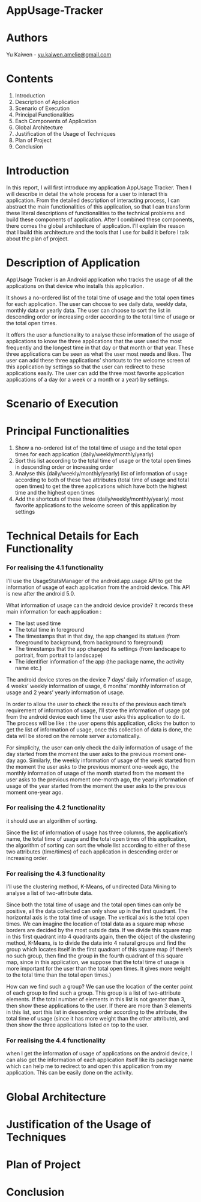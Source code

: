 # AppUsage-Tracker

# Authors
Yu Kaiwen - yu.kaiwen.amelie@gmail.com

# Contents
1. Introduction
2. Description of Application 
3. Scenario of Execution
4. Principal Functionalities
5. Each Components of Application
6. Global Architecture  
7. Justification of the Usage of Techniques  
8. Plan of Project
9. Conclusion

# Introduction 
In this report, I will first introduce my application AppUsage Tracker. Then I will describe in detail the whole process for a user to interact this application. From the detailed description of interacting process, I can abstract the main functionalities of this application, so that I can transform these literal descriptions of functionalities to the technical problems and build these components of application. After I combined these components, there comes the global architecture of application. I’ll explain the reason that I build this architecture and the tools that I use for build it before I talk about the plan of project.

# Description of Application 
AppUsage Tracker is an Android application who tracks the usage of all the applications on that device who installs this application. 

It shows a no-ordered list of the total time of usage and the total open times for each application. The user can choose to see daily data, weekly data, monthly data or yearly data. The user can choose to sort the list in descending order or increasing order according to the total time of usage or the total open times.

It offers the user a functionality to analyse these information of the usage of applications to know the three applications that the user used the most frequently and the longest time in that day or that month or that year. These three applications can be seen as what the user most needs and likes. The user can add these three applications’ shortcuts to the welcome screen of this application by settings so that the user can redirect to these applications easily. The user can add the three most favorite application applications of a day (or a week or a month or a year) by settings.

# Scenario of Execution

# Principal Functionalities
1. Show a no-ordered list of the total time of usage and the total open times for each application (daily/weekly/monthly/yearly)
2. Sort this list according to the total time of usage or the total open times in descending order or increasing order
3. Analyse this (daily/weekly/monthly/yearly) list of information of usage according to both of these two attributes (total time of usage and total open times) to get the three applications which have both the highest time and the highest open times
3. Add the shortcuts of these three (daily/weekly/monthly/yearly) most favorite applications to the welcome screen of this application by settings 

# Technical Details for Each Functionality

### For realising the 4.1 functionality
I’ll use the UsageStatsManager of the android.app.usage API to get the information of usage of each application from the android device. This API is new after the android 5.0. 

What information of usage can the android device provide? It records these main information for each application : 
- The last used time
- The total time in foreground
- The timestamps that in that day, the app changed its statues (from foreground to background, from background to foreground)
- The timestamps that the app changed its settings (from landscape to portrait, from portrait to landscape)
- The identifier information of the app (the package name, the activity name etc.)

The android device stores on the device 7 days’ daily information of usage,  4 weeks’ weekly information of usage, 6 months’ monthly information of usage and 2 years’ yearly information of usage. 

In order to allow the user to check the results of the previous each time’s requirement of information of usage, I’ll store the information of usage got from the android device each time the user asks this application to do it. The process will be like : the user opens this application, clicks the button to get the list of information of usage, once this collection of data is done, the data will be stored on the remote server automatically. 

For simplicity, the user can only check the daily information of usage of the day started from the moment the user asks to the previous moment one-day ago. Similarly, the weekly information of usage of the week started from the moment the user asks to the previous moment one-week  ago, the monthly information of usage of the month started from the moment the user asks to the previous moment one-month ago, the yearly information of usage of the year started from the moment the user asks to the previous moment one-year ago.

### For realising the 4.2 functionality
it should use an algorithm of sorting. 

Since the list of information of usage has three columns, the application’s name, the total time of usage and the total open times of this application, the algorithm of sorting can sort the whole list according to either of these two attributes (time/times) of each application in descending order or increasing order.

### For realising the 4.3 functionality
I’ll use the clustering method, K-Means, of undirected Data Mining to analyse a list of two-attribute data. 

Since both the total time of usage and the total open times can only be positive, all the data collected can only show up in the first quadrant. The horizontal axis is the total time of usage. The vertical axis is the total open times. 
We can imagine the location of total data as a square map whose borders are decided by the most outside data. If we divide this square map in this first quadrant into 4 quadrants again, then the object of the clustering method, K-Means, is to divide the data into 4 natural groups and find the group which locates itself in the first quadrant of this square map (if there’s no such group, then find the group in the fourth quadrant of this square map, since in this application, we suppose that the total time of usage is more important for the user than the total open times. It gives more weight to the total time than the total open times.) 

How can we find such a group? We can use the location of the center point of each group to find such a group. This group is a list of two-attribute elements. If the total number of elements in this list is not greater than 3, then show these applications to the user. If there are more than 3 elements in this list, sort this list in descending order according to the attribute, the total time of usage (since it has more weight than the other attribute), and then show the three applications listed on top to the user. 

### For realising the 4.4 functionality
when I get the information of usage of applications on the android device, I can also get the information of each application itself like its package name which can help me to redirect to and open this application from my application. This can be easily done on the activity.

# Global Architecture


# Justification of the Usage of Techniques 
# Plan of Project
# Conclusion


